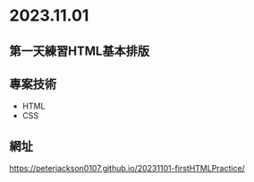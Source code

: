 # 2023.11.01

## 第一天練習HTML基本排版

## 專案技術
- HTML
- CSS

## 網址
https://peterjackson0107.github.io/20231101-firstHTMLPractice/
